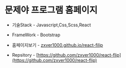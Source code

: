 
# 문제야 프로그램 홈페이지


- 기술Stack - Javascript,Css,Scss,React
- FrameWork - Bootstrap

- 홈페이지보기 - [zxver1000.github.io/react-filip](zxver1000.github.io/react-filip)
- Repsitory - [https://github.com/zxver1000/react-flip](https://github.com/zxver1000/react-flip)
